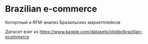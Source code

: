 # Brazilian e-commerce

Когортный и RFM-анализ Бразильских маркетплейсов

Датасет взят из https://www.kaggle.com/datasets/olistbr/brazilian-ecommerce
